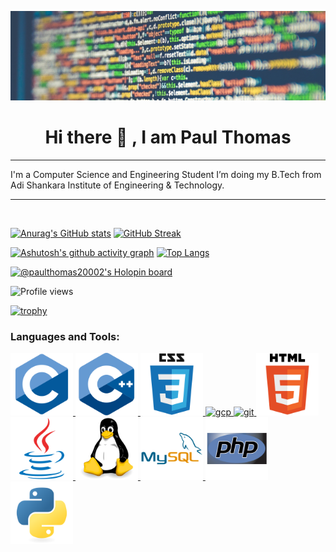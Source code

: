 ![alt text](./images/markus-spiske-Skf7HxARcoc-unsplash.jpg)
<h1 align="center"> Hi there 👋 , I am Paul Thomas </h1>

<hr>
I'm a Computer Science and Engineering Student
I’m doing my B.Tech from Adi Shankara Institute of Engineering & Technology.
<hr><br>

[![Anurag's GitHub stats](https://github-readme-stats.vercel.app/api?username=PaulThomas20002)](https://github.com/anuraghazra/github-readme-stats)
[![GitHub Streak](http://github-readme-streak-stats.herokuapp.com?user=PaulThomas20002&hide_border=true&date_format=j%20M%5B%20Y%5D)](https://git.io/streak-stats)
<br>

[![Ashutosh's github activity graph](https://activity-graph.herokuapp.com/graph?username=PaulThomas20002&theme=react-dark)](https://github.com/ashutosh00710/github-readme-activity-graph)
[![Top Langs](https://github-readme-stats.vercel.app/api/top-langs/?username=PaulThomas20002)](https://github.com/anuraghazra/github-readme-stats)

[![@paulthomas20002's Holopin board](https://holopin.io/api/user/board?user=paulthomas20002)](https://holopin.io/@paulthomas20002)

![Profile views](https://komarev.com/ghpvc/?username=PaulThomas&color=blue&style=plastic)

[![trophy](https://github-profile-trophy.vercel.app/?username=PaulThomas20002&column=7&margin-w=15&margin-h=15)](https://github.com/PaulThomas20002/github-profile-trophy)

<h3 align="left">Languages and Tools:</h3>

<!-- width and height wass 40-->

<p align="left"> 
<!--
  <a href="https://developer.android.com" target="_blank" rel="noreferrer"> 
  <img src="https://raw.githubusercontent.com/devicons/devicon/master/icons/android/android-original-wordmark.svg" alt="android" width="100" height="100"/> 
  </a> -->
    
  <a href="https://www.cprogramming.com/" target="_blank" rel="noreferrer"> 
    <img src="https://raw.githubusercontent.com/devicons/devicon/master/icons/c/c-original.svg" alt="c" width="100" height="100"/>
  </a> 
  
  <a href="https://www.w3schools.com/cpp/" target="_blank" rel="noreferrer"> 
    <img src="https://raw.githubusercontent.com/devicons/devicon/master/icons/cplusplus/cplusplus-original.svg" alt="cplusplus" width="100" height="100"/>
  </a>
  
  <a href="https://www.w3schools.com/css/" target="_blank" rel="noreferrer"> 
    <img src="https://raw.githubusercontent.com/devicons/devicon/master/icons/css3/css3-original-wordmark.svg" alt="css3" width="100" height="100"/>
  </a> 
  
  <a href="https://cloud.google.com" target="_blank" rel="noreferrer">
    <img src="https://www.vectorlogo.zone/logos/google_cloud/google_cloud-icon.svg" alt="gcp" width="100" height="100"/>
  </a> 
  
  <a href="https://git-scm.com/" target="_blank" rel="noreferrer">
    <img src="https://www.vectorlogo.zone/logos/git-scm/git-scm-icon.svg" alt="git" width="100" height="100"/>
  </a>
  
  <a href="https://www.w3.org/html/" target="_blank" rel="noreferrer">
    <img src="https://raw.githubusercontent.com/devicons/devicon/master/icons/html5/html5-original-wordmark.svg" alt="html5" width="100" height="100"/>
  </a> 
  
  <a href="https://www.java.com" target="_blank" rel="noreferrer">
    <img src="https://raw.githubusercontent.com/devicons/devicon/master/icons/java/java-original.svg" alt="java" width="100" height="100"/>
  </a> 
 <!--
  <a href="https://developer.mozilla.org/en-US/docs/Web/JavaScript" target="_blank" rel="noreferrer">
    <img src="https://raw.githubusercontent.com/devicons/devicon/master/icons/javascript/javascript-original.svg" alt="javascript" width="100" height="100"/>
  </a> -->
  
  <a href="https://www.linux.org/" target="_blank" rel="noreferrer">
    <img src="https://raw.githubusercontent.com/devicons/devicon/master/icons/linux/linux-original.svg" alt="linux" width="100" height="100"/>
  </a>
  <!--
  <a href="https://mariadb.org/" target="_blank" rel="noreferrer">
    <img src="https://www.vectorlogo.zone/logos/mariadb/mariadb-icon.svg" alt="mariadb" width="100" height="100"/>
  </a> -->
  
  <a href="https://www.mysql.com/" target="_blank" rel="noreferrer">
    <img src="https://raw.githubusercontent.com/devicons/devicon/master/icons/mysql/mysql-original-wordmark.svg" alt="mysql" width="100" height="100"/>
  </a>
  
  <a href="https://www.php.net" target="_blank" rel="noreferrer">
    <img src="https://raw.githubusercontent.com/devicons/devicon/master/icons/php/php-original.svg" alt="php" width="100" height="100"/>
  </a>
  
  <a href="https://www.python.org" target="_blank" rel="noreferrer">
    <img src="https://raw.githubusercontent.com/devicons/devicon/master/icons/python/python-original.svg" alt="python" width="100" height="100"/>
  </a> 
</p>



<!--
**PaulThomas20002/PaulThomas20002** is a ✨ _special_ ✨ repository because its `README.md` (this file) appears on your GitHub profile.

Here are some ideas to get you started:

- 🔭 I’m currently working on ...
- 🌱 I’m currently learning ...
- 👯 I’m looking to collaborate on ...
- 🤔 I’m looking for help with ...
- 💬 Ask me about ...
- 📫 How to reach me: ...
- 😄 Pronouns: ...
- ⚡ Fun fact: ...
-->
